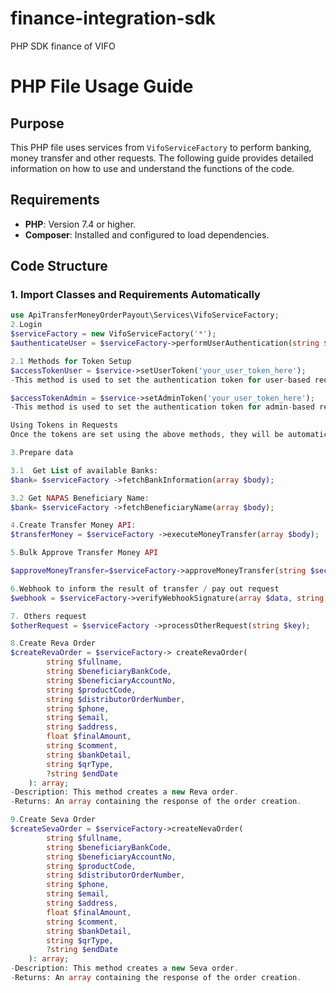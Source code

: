 # finance-integration-sdk
PHP SDK finance of VIFO
# PHP File Usage Guide
## Purpose

This PHP file uses services from `VifoServiceFactory` to perform banking, money transfer and other requests. The following guide provides detailed information on how to use and understand the functions of the code.

## Requirements
- **PHP**: Version 7.4 or higher.
- **Composer**: Installed and configured to load dependencies.


## Code Structure
### 1. Import Classes and Requirements Automatically
```php
use ApiTransferMoneyOrderPayout\Services\VifoServiceFactory;
2.Login
$serviceFactory = new VifoServiceFactory('*');
$authenticateUser = $serviceFactory->performUserAuthentication(string $username, string $password);

2.1 Methods for Token Setup
$accessTokenUser = $service->setUserToken('your_user_token_here');
-This method is used to set the authentication token for user-based requests. 

$accessTokenAdmin = $service->setAdminToken('your_user_token_here');
-This method is used to set the authentication token for admin-based requests.

Using Tokens in Requests
Once the tokens are set using the above methods, they will be automatically included in the headers for their respective requests.

3.Prepare data

3.1  Get List of available Banks:
$bank= $serviceFactory ->fetchBankInformation(array $body);

3.2 Get NAPAS Beneficiary Name:
$bank= $serviceFactory ->fetchBeneficiaryName(array $body);

4.Create Transfer Money API:
$transferMoney = $serviceFactory ->executeMoneyTransfer(array $body);

5.Bulk Approve Transfer Money API

$approveMoneyTransfer=$serviceFactory->approveMoneyTransfer(string $secretKey, string $timestamp, array $body);

6.Webhook to inform the result of transfer / pay out request
$webhook = $serviceFactory->verifyWebhookSignature(array $data, string $requestSignature, string $secretKey, string $timestamp):

7. Others request
$otherRequest = $serviceFactory ->processOtherRequest(string $key);

8.Create Reva Order
$createRevaOrder = $serviceFactory-> createRevaOrder(
        string $fullname, 
        string $beneficiaryBankCode, 
        string $beneficiaryAccountNo, 
        string $productCode,
        string $distributorOrderNumber,
        string $phone,
        string $email,
        string $address, 
        float $finalAmount,
        string $comment,
        string $bankDetail,
        string $qrType,
        ?string $endDate
    ): array;
-Description: This method creates a new Reva order.
-Returns: An array containing the response of the order creation.

9.Create Seva Order
$createSevaOrder = $serviceFactory->createNevaOrder(
        string $fullname, 
        string $beneficiaryBankCode, 
        string $beneficiaryAccountNo, 
        string $productCode,
        string $distributorOrderNumber,
        string $phone,
        string $email,
        string $address, 
        float $finalAmount,
        string $comment,
        string $bankDetail,
        string $qrType,
        ?string $endDate
    ): array;
-Description: This method creates a new Seva order.
-Returns: An array containing the response of the order creation.